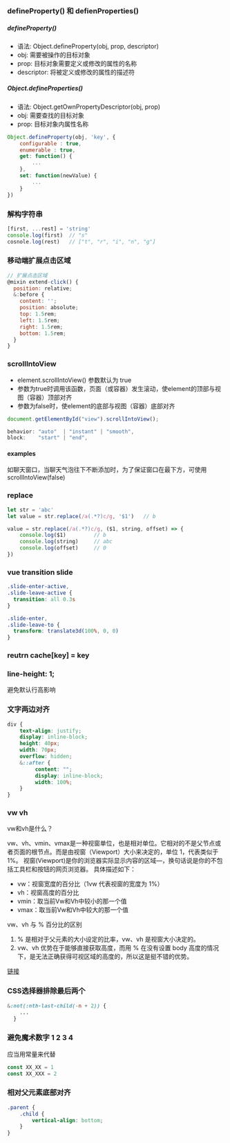 ### defineProperty() 和 defienProperties()

#####  defineProperty()

- 语法: Object.defineProperty(obj, prop, descriptor)
- obj: 需要被操作的目标对象
- prop: 目标对象需要定义或修改的属性的名称
- descriptor: 将被定义或修改的属性的描述符

##### Object.defineProperties()

- 语法: Object.getOwnPropertyDescriptor(obj, prop)
- obj: 需要查找的目标对象
- prop: 目标对象内属性名称

```javascript
Object.defineProperty(obj, 'key', {
    configurable : true,
    enumerable : true,
    get: function() {
        ...
    },
    set: function(newValue) {
        ...
    }
})
```


### 解构字符串

```javascript
[first, ...rest] = 'string'
console.log(first)  // "s"
cosnole.log(rest)   // ["t", "r", "i", "n", "g"]
```

### 移动端扩展点击区域

```javascript
// 扩展点击区域
@mixin extend-click() {
  position: relative;
  &:before {
    content: '';
    position: absolute;
    top: 1.5rem;
    left: 1.5rem;
    right: 1.5rem;
    bottom: 1.5rem;
  }
}
```

### scrollIntoView

- element.scrollIntoView() 参数默认为 true
- 参数为true时调用该函数，页面（或容器）发生滚动，使element的顶部与视图（容器）顶部对齐
- 参数为false时，使element的底部与视图（容器）底部对齐

```javascript
document.getElementById("view").scrollIntoView();

behavior: "auto"  | "instant" | "smooth",
block:    "start" | "end",
```

#### examples

如聊天窗口，当聊天气泡往下不断添加时，为了保证窗口在最下方，可使用scrollIntoView(false)

### replace

```javascript
let str = 'abc'
let value = str.replace(/a(.*?)c/g, '$1')	// b

value = str.replace(/a(.*?)c/g, ($1, string, offset) => {
	console.log($1)			// b
	console.log(string)		// abc
	console.log(offset)		// 0
})
```

### vue transition slide

```css
.slide-enter-active,
.slide-leave-active {
  transition: all 0.3s
}

.slide-enter,
.slide-leave-to {
  transform: translate3d(100%, 0, 0)
}
```

### reutrn cache[key] = key

### line-height: 1;

避免默认行高影响

### 文字两边对齐

```css
div {
	text-align: justify;
	display: inline-block;
	height: 40px;
	width: 70px;
	overflow: hidden;
	&::after {
		 content: "";
		 display: inline-block;
		 width: 100%;
	}
}
```

### vw vh

vw和vh是什么？

vw、vh、vmin、vmax是一种视窗单位，也是相对单位。它相对的不是父节点或者页面的根节点。而是由视窗（Viewport）大小来决定的，单位 1，代表类似于 1%。
视窗(Viewport)是你的浏览器实际显示内容的区域—，换句话说是你的不包括工具栏和按钮的网页浏览器。
具体描述如下：

- vw：视窗宽度的百分比（1vw 代表视窗的宽度为 1%）
- vh：视窗高度的百分比
- vmin：取当前Vw和Vh中较小的那一个值
- vmax：取当前Vw和Vh中较大的那一个值

vw、vh 与 % 百分比的区别

1. % 是相对于父元素的大小设定的比率，vw、vh 是视窗大小决定的。
2. vw、vh 优势在于能够直接获取高度，而用 % 在没有设置 body 高度的情况下，是无法正确获得可视区域的高度的，所以这是挺不错的优势。


[链接](https://juejin.im/post/5c18d8e2f265da61407ed721)

### CSS选择器排除最后两个

```css
&:not(:nth-last-child(-n + 2)) {
	...
  }
```

### 避免魔术数字 1 2 3 4

应当用常量来代替

```js
const XX_XX = 1
const XX_XXX = 2
``` 

### 相对父元素底部对齐

```css
.parent {
	.child {
		vertical-align: bottom;	
	}
}
```

###